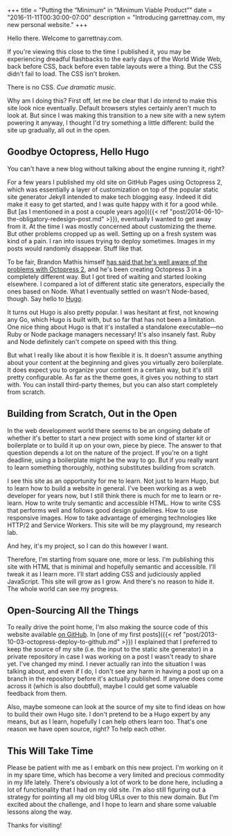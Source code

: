 +++
title = "Putting the “Minimum” in “Minimum Viable Product”"
date = "2016-11-11T00:30:00-07:00"
description = "Introducing garrettnay.com, my new personal website."
+++

Hello there. Welcome to garrettnay.com.

If you're viewing this close to the time I published it, you may be experiencing dreadful flashbacks to the early days of the World Wide Web, back before CSS, back before even table layouts were a thing. But the CSS didn't fail to load. The CSS isn't broken.

There is no CSS. <i>Cue dramatic music</i>.

Why am I doing this? First off, let me be clear that I *do* intend to make this site look nice eventually. Default browsers styles certainly aren't much to look at. But since I was making this transition to a new site with a new sytem powering it anyway, I thought I'd try something a little different: build the site up gradually, all out in the open.

## Goodbye Octopress, Hello Hugo

You can't have a new blog without talking about the engine running it, right?

For a few years I published my old site on GitHub Pages using Octopress 2, which was essentially a layer of customization on top of the popular static site generator Jekyll intended to make tech blogging easy. Indeed it did make it easy to get started, and I was quite happy with it for a good while. But [as I mentioned in a post a couple years ago]({{< ref "post/2014-06-10-the-obligatory-redesign-post.md" >}}), eventually I wanted to get away from it. At the time I was mostly concerned about customizing the theme. But other problems cropped up as well. Setting up on a fresh system was kind of a pain. I ran into issues trying to deploy sometimes. Images in my posts would randomly disappear. Stuff like that.

To be fair, Brandon Mathis himself [has said that he's well aware of the problems with Octopress 2](http://octopress.org/2015/01/15/octopress-3.0-is-coming/), and he's been creating Octopress 3 in a completely different way. But I got tired of waiting and started looking elsewhere. I compared a lot of different static site generators, especially the ones based on Node. What I eventually settled on wasn't Node-based, though. Say hello to [Hugo](http://gohugo.io).

It turns out Hugo is also pretty popular. I was hesitant at first, not knowing any Go, which Hugo is built with, but so far that has not been a limitation. One nice thing about Hugo is that it's installed a standalone executable—no Ruby or Node package managers necessary! It's also insanely fast. Ruby and Node definitely can't compete on speed with this thing.

But what I really like about it is how flexible it is. It doesn't assume anything about your content at the beginning and gives you virtually zero boilerplate. It does expect you to organize your content in a certain way, but it's still pretty configurable. As far as the theme goes, it gives you nothing to start with. You can install third-party themes, but you can also start completely from scratch.

## Building from Scratch, Out in the Open

In the web development world there seems to be an ongoing debate of whether it's better to start a new project with some kind of starter kit or boilerplate or to build it up on your own, piece by piece. The answer to that question depends a lot on the nature of the project. If you're on a tight deadline, using a boilerplate might be the way to go. But if you really want to learn something thoroughly, nothing substitutes building from scratch.

I see this site as an opportunity for me to learn. Not just to learn Hugo, but to learn how to build a website in general. I've been working as a web developer for years now, but I still think there is much for me to learn or re-learn. How to write truly semantic and accessible HTML. How to write CSS that performs well and follows good design guidelines. How to use responsive images. How to take advantage of emerging technologies like HTTP/2 and Service Workers. This site will be my playground, my research lab.

And hey, it's my project, so I can do this however I want.

Therefore, I'm starting from square one, more or less. I'm publishing this site with HTML that is minimal and hopefully semantic and accessible. I'll tweak it as I learn more. I'll start adding CSS and judiciously applied JavaScript. This site will grow as I grow. And there's no reason to hide it. The whole world can see my progress.

## Open-Sourcing All the Things

To really drive the point home, I'm also making the source code of this website available [on GitHub](https://github.com/garrettn/garettnay.com). In [one of my first posts]({{< ref "post/2013-10-03-octopress-deploy-to-github.md" >}}) I explained that I preferred to keep the source of my site (i.e. the input to the static site generator) in a private repository in case I was working on a post I wasn't ready to share yet. I've changed my mind. I never actually ran into the situation I was talking about, and even if I do, I don't see any harm in having a post up on a branch in the repository before it's actually published. If anyone does come across it (which is also doubtful), maybe I could get some valuable feedback from them.

Also, maybe someone can look at the source of my site to find ideas on how to build their own Hugo site. I don't pretend to be a Hugo expert by any means, but as I learn, hopefully I can help others learn too. That's one reason we have open source, right? To help each other.

## This Will Take Time

Please be patient with me as I embark on this new project. I'm working on it in my spare time, which has become a very limited and precious commodity in my life lately. There's obviously a lot of work to be done here, including a lot of functionality that I had on my old site. I'm also still figuring out a strategy for pointing all my old blog URLs over to this new domain. But I'm excited about the challenge, and I hope to learn and share some valuable lessons along the way.

Thanks for visiting!
